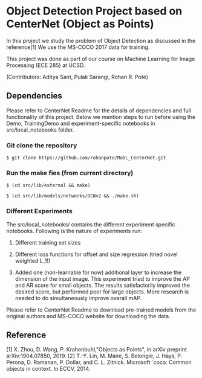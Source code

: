 # Object Detection Project based on CenterNet (Object as Points)

In this project we study the problem of Object Detection as discussed in the reference[1] We use the MS-COCO 2017 data for training.

This project was done as part of our course on Machine Learning for Image Processing (ECE 285) at UCSD.

(Contributors: Aditya Sant, Pulak Sarangi, Rohan R. Pote)

## Dependencies

Please refer to CenterNet Readme for the details of dependencies and full functionality of this project. Below we mention steps to run before using the Demo, TrainingDemo and experiment-specific notebooks in src/local_notebooks folder.


### Git clone the repository
~~~
$ git clone https://github.com/rohanpote/MoDL_CenterNet.git
~~~

### Run the make fies (from current directory)
~~~
$ (cd src/lib/external && make)
~~~
~~~
$ (cd src/lib/models/networks/DCNv2 && ./make.sh)
~~~


### Different Experiments

The src/local_notebooks/ contains the different experiment specific notebooks. Following is the nature of experiments run:

1. Different training set sizes

2. Different loss functions for offset and size regression (tried novel weighted L_1!)

3. Added one (non-learnable for now) additional layer to increase the dimension of the input image. This experiment tried to improve the AP and AR score for small objects. The results satisfactorily improved the desired score, but performed poor for large objects. More research is needed to do simultaneously improve overall mAP.

Please refer to CenterNet Readme to download pre-trained models from the original authors and MS-COCO website for downloading the data.

## Reference

[1] X. Zhou, D. Wang, P. Krahenbuhl,"Objects as Points", in arXiv preprint arXiv:1904.07850, 2019.
[2] T.-Y. Lin, M. Maire, S. Belongie, J. Hays, P. Perona, D. Ramanan, P. Dollar, and C. L. Zitnick. Microsoft ´coco: Common objects in context. In ECCV, 2014.
